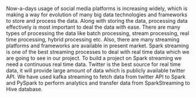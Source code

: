 Now-a-days usage of social media platforms is increasing widely, which is making a way for evolution of many big data technologies and frameworks to store and process the data. Along with storing the data, processing data effectively is most important to deal the data with ease. There are many types of processing the data like batch processing, stream processing, real time processing, hybrid processing etc. Also, there are many streaming platforms and frameworks are available in present market. Spark streaming is one of the best streaming processes to deal with real time data which we are going to see in our project. To build a project on Spark streaming we need a continuous real time data. Twitter is the best source for real time data, it will provide large amount of data which is publicly available twitter API. We have used kafka streaming to fetch data from twitter API to Spark and PySpark to perform analytics and transfer data from SparkStreaming to Hive database.

